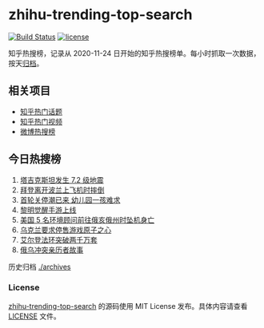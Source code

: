 # zhihu-trending-top-search

[![Build Status](https://github.com/justjavac/zhihu-trending-top-search/workflows/ci/badge.svg?branch=main)](https://github.com/justjavac/zhihu-trending-top-search/actions)
[![license](https://img.shields.io/github/license/justjavac/zhihu-trending-top-search)](https://github.com/justjavac/zhihu-trending-top-search/blob/main/LICENSE)

知乎热搜榜，记录从 2020-11-24 日开始的知乎热搜榜单。每小时抓取一次数据，按天[归档](./archives)。

## 相关项目

- [知乎热门话题](https://github.com/justjavac/zhihu-trending-hot-questions)
- [知乎热门视频](https://github.com/justjavac/zhihu-trending-hot-video)
- [微博热搜榜](https://github.com/justjavac/weibo-trending-hot-search)

## 今日热搜榜

<!-- BEGIN -->
<!-- 最后更新时间 Fri Feb 24 2023 07:08:24 GMT+0800 (China Standard Time) -->

1. [塔吉克斯坦发生 7.2 级地震](https://www.zhihu.com/search?q=%E5%A1%94%E5%90%89%E5%85%8B%E6%96%AF%E5%9D%A6%E5%8F%91%E7%94%9F%207.2%20%E7%BA%A7%E5%9C%B0%E9%9C%87)
1. [拜登离开波兰上飞机时摔倒](https://www.zhihu.com/search?q=%E6%8B%9C%E7%99%BB%E7%A6%BB%E5%BC%80%E6%B3%A2%E5%85%B0%E4%B8%8A%E9%A3%9E%E6%9C%BA%E6%97%B6%E6%91%94%E5%80%92)
1. [首轮关停潮已来 幼儿园一孩难求](https://www.zhihu.com/search?q=%E9%A6%96%E8%BD%AE%E5%85%B3%E5%81%9C%E6%BD%AE%E5%B7%B2%E6%9D%A5%20%E5%B9%BC%E5%84%BF%E5%9B%AD%E4%B8%80%E5%AD%A9%E9%9A%BE%E6%B1%82)
1. [黎明觉醒手游上线](https://www.zhihu.com/search?q=%E9%BB%8E%E6%98%8E%E8%A7%89%E9%86%92%E6%89%8B%E6%B8%B8%E4%B8%8A%E7%BA%BF)
1. [美国 5 名环境顾问前往俄亥俄州时坠机身亡](https://www.zhihu.com/search?q=%E7%BE%8E%E5%9B%BD%205%20%E5%90%8D%E7%8E%AF%E5%A2%83%E9%A1%BE%E9%97%AE%E5%89%8D%E5%BE%80%E4%BF%84%E4%BA%A5%E4%BF%84%E5%B7%9E%E6%97%B6%E5%9D%A0%E6%9C%BA%E8%BA%AB%E4%BA%A1)
1. [乌克兰要求停售游戏原子之心](https://www.zhihu.com/search?q=%E4%B9%8C%E5%85%8B%E5%85%B0%E8%A6%81%E6%B1%82%E5%81%9C%E5%94%AE%E6%B8%B8%E6%88%8F%E5%8E%9F%E5%AD%90%E4%B9%8B%E5%BF%83)
1. [艾尔登法环突破两千万套](https://www.zhihu.com/search?q=%E8%89%BE%E5%B0%94%E7%99%BB%E6%B3%95%E7%8E%AF%E7%AA%81%E7%A0%B4%E4%B8%A4%E5%8D%83%E4%B8%87%E5%A5%97)
1. [俄乌冲突亲历者故事](https://www.zhihu.com/search?q=%E4%BF%84%E4%B9%8C%E5%86%B2%E7%AA%81%E4%BA%B2%E5%8E%86%E8%80%85%E6%95%85%E4%BA%8B)

<!-- END -->

历史归档 [./archives](./archives)

### License

[zhihu-trending-top-search](https://github.com/justjavac/zhihu-trending-top-search) 的源码使用 MIT License
发布。具体内容请查看 [LICENSE](./LICENSE) 文件。

